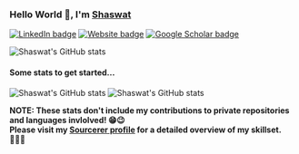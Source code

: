 ### Hello World 👋, I'm [Shaswat](https://shaswatanand.co.in)


<!-- Badges -->
[![LinkedIn badge](https://img.shields.io/badge/LinkedIn-0077B5?style=for-the-badge&logo=linkedin&logoColor=white)](https://www.linkedin.com/in/shaswat-anand)
[![Website badge](https://img.shields.io/badge/website-45423b?style=for-the-badge&logo=About.me&logoColor=white)](https://shaswatanand.com/)
[![Google Scholar badge](https://img.shields.io/badge/Scholar-0D96F6?style=for-the-badge&logo=googlescholar&logoColor=white)](https://scholar.google.com/citations?user=JkKWIm8AAAAJ)


<!-- Trophies -->
![Shaswat's GitHub stats](https://github-profile-trophy.vercel.app/?username=shaswat-indian&theme=gruvbox&no-bg=true&no-frame=true&column=-1)
   

#### Some stats to get started...

![Shaswat's GitHub stats](https://github-readme-stats.vercel.app/api?username=shaswat-indian&count_private=true)
![Shaswat's GitHub stats](https://github-readme-stats.vercel.app/api/top-langs/?username=shaswat-indian&layout=compact)

**NOTE: These stats don't include my contributions to private repositories and languages invlolved! 😁😉 <br>
Please visit my [Sourcerer profile](https://sourcerer.io/shaswat-indian) for a detailed overview of my skillset. 👨🏻‍💻**


